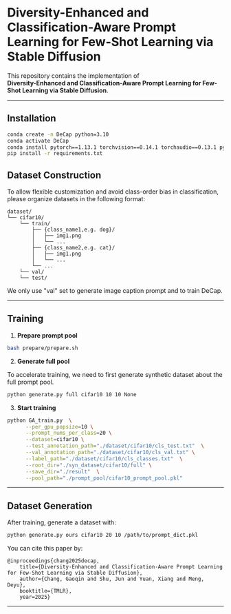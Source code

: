 # Diversity-Enhanced and Classification-Aware Prompt Learning for Few-Shot Learning via Stable Diffusion

This repository contains the implementation of  
**Diversity-Enhanced and Classification-Aware Prompt Learning for Few-Shot Learning via Stable Diffusion**.  

---

## Installation
```sh
conda create -n DeCap python=3.10
conda activate DeCap
conda install pytorch==1.13.1 torchvision==0.14.1 torchaudio==0.13.1 pytorch-cuda=11.7 -c pytorch -c nvidia
pip install -r requirements.txt
```
##  Dataset Construction

To allow flexible customization and avoid class-order bias in classification, please organize datasets in the following format:

```
dataset/
└── cifar10/
    └── train/
        ├── {class_name1,e.g. dog}/
        │   ├── img1.png
        │   └── ...
        ├── {class_name2,e.g. cat}/
        │   ├── img1.png
        │   └── ...
        └── ...
    └── val/
    └── test/
```

We only use "val" set to generate image caption prompt and to train DeCap.

---

##  Training

1. **Prepare prompt pool**

```bash
bash prepare/prepare.sh
```
2. **Generate full pool**

To accelerate training, we need to first generate synthetic dataset about the full prompt pool.

```bash
python generate.py full cifar10 10 10 None
```
3. **Start training**

```bash
python GA_train.py  \
      --per_gpu_popsize=10 \
      --prompt_nums_per_class=20 \
      --dataset=cifar10 \
      --test_annotation_path="./dataset/cifar10/cls_test.txt"  \
      --val_annotation_path="./dataset/cifar10/cls_val.txt" \
      --label_path="./dataset/cifar10/cls_classes.txt"  \
      --root_dir="./syn_dataset/cifar10/full" \
      --save_dir="./result"  \
      --pool_path="./prompt_pool/cifar10_prompt_pool.pkl"
```

---

##  Dataset Generation

After training, generate a dataset with:

```bash
python generate.py ours cifar10 20 10 /path/to/prompt_dict.pkl
```
You can cite this paper by:
```
@inproceedings{chang2025decap,
	title={Diversity-Enhanced and Classification-Aware Prompt Learning for Few-Shot Learning via Stable Diffusion},
	author={Chang, Gaoqin and Shu, Jun and Yuan, Xiang and Meng, Deyu},
	booktitle={TMLR},
	year=2025}
```
---

